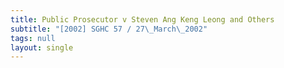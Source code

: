 ```yaml
---
title: Public Prosecutor v Steven Ang Keng Leong and Others
subtitle: "[2002] SGHC 57 / 27\_March\_2002"
tags: null
layout: single
---
```


